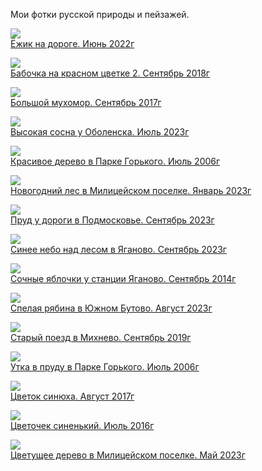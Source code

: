 Мои фотки русской природы и пейзажей.

![](Ёжик%20на%20дороге.%20Июнь%202022г.jpg)  
[Ёжик на дороге. Июнь 2022г](Ёжик%20на%20дороге.%20Июнь%202022г.jpg)

![](Бабочка%20на%20красном%20цветке%202.%20Сентябрь%202018г.jpg)  
[Бабочка на красном цветке 2. Сентябрь 2018г](Бабочка%20на%20красном%20цветке%202.%20Сентябрь%202018г.jpg)

![](Большой%20мухомор.%20Сентябрь%202017г.jpg)  
[Большой мухомор. Сентябрь 2017г](Большой%20мухомор.%20Сентябрь%202017г.jpg)

![](Высокая%20сосна%20у%20Оболенска.%20Июль%202023г.jpg)  
[Высокая сосна у Оболенска. Июль 2023г](Высокая%20сосна%20у%20Оболенска.%20Июль%202023г.jpg)

![](Красивое%20дерево%20в%20Парке%20Горького.%20Июль%202006г.jpg)  
[Красивое дерево в Парке Горького. Июль 2006г](Красивое%20дерево%20в%20Парке%20Горького.%20Июль%202006г.jpg)

![](Новогодний%20лес%20в%20Милицейском%20поселке.%20Январь%202023г.jpg)  
[Новогодний лес в Милицейском поселке. Январь 2023г](Новогодний%20лес%20в%20Милицейском%20поселке.%20Январь%202023г.jpg)

![](Пруд%20у%20дороги%20в%20Подмосковье.%20Сентябрь%202023г.jpg)  
[Пруд у дороги в Подмосковье. Сентябрь 2023г](Пруд%20у%20дороги%20в%20Подмосковье.%20Сентябрь%202023г.jpg)

![](Синее%20небо%20над%20лесом%20в%20Яганово.%20Сентябрь%202023г.jpg)  
[Синее небо над лесом в Яганово. Сентябрь 2023г](Синее%20небо%20над%20лесом%20в%20Яганово.%20Сентябрь%202023г.jpg)

![](Сочные%20яблочки%20у%20станции%20Яганово.%20Сентябрь%202014г.jpg)  
[Сочные яблочки у станции Яганово. Сентябрь 2014г](Сочные%20яблочки%20у%20станции%20Яганово.%20Сентябрь%202014г.jpg)

![](Спелая%20рябина%20в%20Южном%20Бутово.%20Август%202023г.jpg)  
[Спелая рябина в Южном Бутово. Август 2023г](Спелая%20рябина%20в%20Южном%20Бутово.%20Август%202023г.jpg)

![](Старый%20поезд%20в%20Михнево.%20Сентябрь%202019г.jpg)  
[Старый поезд в Михнево. Сентябрь 2019г](Старый%20поезд%20в%20Михнево.%20Сентябрь%202019г.jpg)

![](Утка%20в%20пруду%20в%20Парке%20Горького.%20Июль%202006г.jpg)  
[Утка в пруду в Парке Горького. Июль 2006г](Утка%20в%20пруду%20в%20Парке%20Горького.%20Июль%202006г.jpg)

![](Цветок%20синюха.%20Август%202017г.jpg)  
[Цветок синюха. Август 2017г](Цветок%20синюха.%20Август%202017г.jpg)

![](Цветочек%20синенький.%20Июль%202016г.jpg)  
[Цветочек синенький. Июль 2016г](Цветочек%20синенький.%20Июль%202016г.jpg)

![](Цветущее%20дерево%20в%20Милицейском%20поселке.%20Май%202023г.jpg)  
[Цветущее дерево в Милицейском поселке. Май 2023г](Цветущее%20дерево%20в%20Милицейском%20поселке.%20Май%202023г.jpg)
